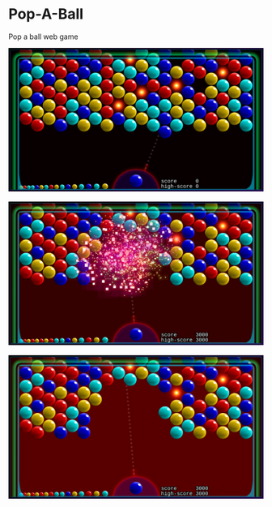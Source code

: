 # Pop-A-Ball
Pop a ball web game
<div align="center">
  <a href="https://github.com/CanKayabas">
    <img src="https://github.com/CanKayabas/Pop-A-Ball/blob/main/one.png" alt="Picture" width="%100" height="%100">
  </a>
  </br>
  </br>
  <a href="https://github.com/CanKayabas">
    <img src="https://github.com/CanKayabas/Pop-A-Ball/blob/main/two.png" alt="Picture" width="%100" height="%100">
  </a>
  </br>
  </br>
  <a href="https://github.com/CanKayabas">
    <img src="https://github.com/CanKayabas/Pop-A-Ball/blob/main/three.png" alt="Picture" width="%100" height="%100">
  </a>
</div>  
